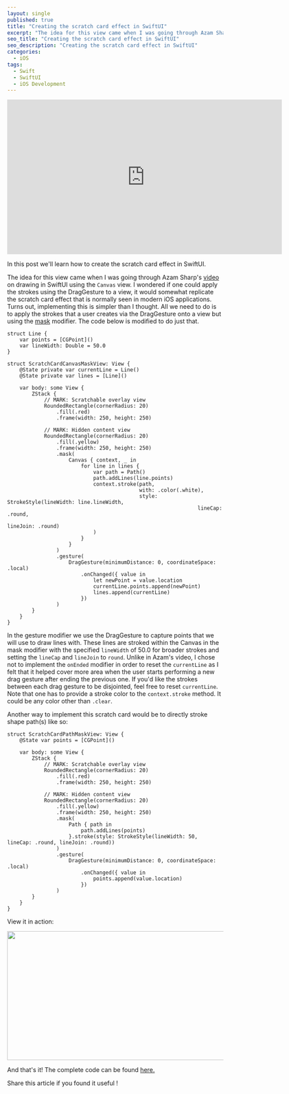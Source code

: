 ```yaml
---
layout: single
published: true
title: "Creating the scratch card effect in SwiftUI"
excerpt: "The idea for this view came when I was going through Azam Sharp's video on drawing in SwiftUI using the `Canvas` view. I wondered if one could apply the strokes using the DragGesture to a view, it would somewhat replicate the scratch card effect that is normally seen in modern iOS applications"
seo_title: "Creating the scratch card effect in SwiftUI"
seo_description: "Creating the scratch card effect in SwiftUI"
categories:
  - iOS
tags:
  - Swift
  - SwiftUI
  - iOS Development
---
```

<iframe width="640" height="360" src="https://www.youtube-nocookie.com/embed/n5fRNTwtc2A?controls=0" frameborder="0" allowfullscreen></iframe>

In this post we'll learn how to create the scratch card effect in SwiftUI.

<!--![image](/assets/images/post7/scratchcard.png)-->

The idea for this view came when I was going through Azam Sharp's [video](https://www.youtube.com/watch?v=P0OdY9MVu_g) on drawing in SwiftUI using the `Canvas` view. I wondered if one could apply the strokes using the DragGesture to a view, it would somewhat replicate the scratch card effect that is normally seen in modern iOS applications. Turns out, implementing this is simpler than I thought. All we need to do is to apply the strokes that a user creates via the DragGesture onto a view but using the [mask](https://developer.apple.com/documentation/swiftui/view/mask(alignment:_:)) modifier. The code below is modified to do just that.

```
struct Line {
    var points = [CGPoint]()
    var lineWidth: Double = 50.0
}

struct ScratchCardCanvasMaskView: View {
    @State private var currentLine = Line()
    @State private var lines = [Line]()
    
    var body: some View {
        ZStack {
            // MARK: Scratchable overlay view
            RoundedRectangle(cornerRadius: 20)
                .fill(.red)
                .frame(width: 250, height: 250)

            // MARK: Hidden content view
            RoundedRectangle(cornerRadius: 20)
                .fill(.yellow)
                .frame(width: 250, height: 250)
                .mask(
                    Canvas { context, _ in
                        for line in lines {
                            var path = Path()
                            path.addLines(line.points)
                            context.stroke(path,
                                           with: .color(.white),
                                           style: StrokeStyle(lineWidth: line.lineWidth,
                                                              lineCap: .round,
                                                              lineJoin: .round)
                            )
                        }
                    }
                )
                .gesture(
                    DragGesture(minimumDistance: 0, coordinateSpace: .local)
                        .onChanged({ value in
                            let newPoint = value.location
                            currentLine.points.append(newPoint)
                            lines.append(currentLine)
                        })
                )
        }
    }
}
```
In the gesture modifier we use the DragGesture to capture points that we will use to draw lines with. These lines are stroked within the Canvas in the mask modifier with the specified `lineWidth` of 50.0 for broader strokes and setting the `lineCap` and `lineJoin` to `round`. Unlike in Azam's video, I chose not to implement the `onEnded` modifier in order to reset the `currentLine` as I felt that it helped cover more area when the user starts performing a new drag gesture after ending the previous one. If you'd like the strokes between each drag gesture to be disjointed, feel free to reset `currentLine`. Note that one has to provide a stroke color to the `context.stroke` method. It could be any color other than `.clear`.

Another way to implement this scratch card would be to directly stroke shape path(s) like so:
```
struct ScratchCardPathMaskView: View {
    @State var points = [CGPoint]()
    
    var body: some View {
        ZStack {
            // MARK: Scratchable overlay view
            RoundedRectangle(cornerRadius: 20)
                .fill(.red)
                .frame(width: 250, height: 250)

            // MARK: Hidden content view
            RoundedRectangle(cornerRadius: 20)
                .fill(.yellow)
                .frame(width: 250, height: 250)
                .mask(
                    Path { path in
                        path.addLines(points)
                    }.stroke(style: StrokeStyle(lineWidth: 50, lineCap: .round, lineJoin: .round))
                )
                .gesture(
                    DragGesture(minimumDistance: 0, coordinateSpace: .local)
                        .onChanged({ value in
                            points.append(value.location)
                        })
                )
        }
    }
}
```
View it in action:

[<img src="https://img.youtube.com/vi/n5fRNTwtc2A/hqdefault.jpg" width="600" height="300"
/>](https://www.youtube.com/embed/n5fRNTwtc2A)


And that's it! The complete code can be found [here.](https://github.com/anupdsouza/ios-scratch-card-view)

Share this article if you found it useful !
